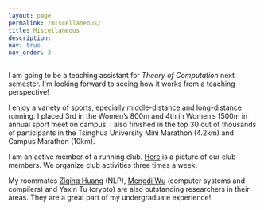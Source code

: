 ```yaml
---
layout: page
permalink: /miscellaneous/
title: Miscellaneous
description:
nav: true
nav_order: 3
---
```


I am going to be a teaching assistant for <i>Theory of Computation</i> next semester. I'm looking forward to seeing how it works from a teaching perspective!

I enjoy a variety of sports, epecially middle-distance and long-distance running. I placed 3rd in the Women’s 800m and 4th in Women’s 1500m in annual sport meet on campus. I also finished in the top 30 out of thousands of participants in the Tsinghua University Mini Marathon (4.2km) and Campus Marathon (10km).

I am an active member of a running club. <a href="../assets/img/runislove.jpg">Here</a> is a picture of our club members. We organize club activities three times a week. 

My roommates <a href="https://ziqing-huang.github.io/">Ziqing Huang</a> (NLP), <a href="https://wmdi.github.io/">Mengdi Wu</a> (computer systems and compilers) and Yaxin Tu (crypto) are also outstanding researchers in their areas. They are a great part of my undergraduate experience!
